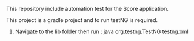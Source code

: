 This repository include automation test for the Score application.

This project is a gradle project and to run testNG is required. 
1. Navigate to the lib folder then run : java org.testng.TestNG testng.xml
